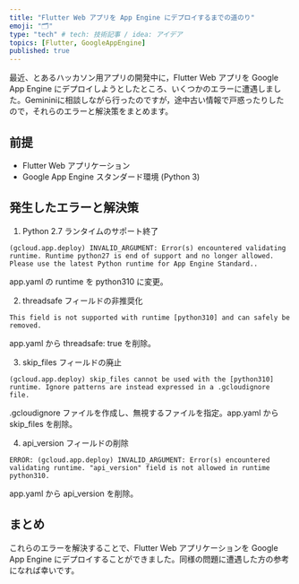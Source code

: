 ```yaml
---
title: "Flutter Web アプリを App Engine にデプロイするまでの道のり"
emoji: "🗂"
type: "tech" # tech: 技術記事 / idea: アイデア
topics: [Flutter, GoogleAppEngine]
published: true
---
```


最近、とあるハッカソン用アプリの開発中に，Flutter Web アプリを Google App Engine にデプロイしようとしたところ、いくつかのエラーに遭遇しました。Gemininiに相談しながら行ったのですが，途中古い情報で戸惑ったりしたので，それらのエラーと解決策をまとめます。

## 前提
- Flutter Web アプリケーション
- Google App Engine スタンダード環境 (Python 3)


## 発生したエラーと解決策
1. Python 2.7 ランタイムのサポート終了

```
(gcloud.app.deploy) INVALID_ARGUMENT: Error(s) encountered validating runtime. Runtime python27 is end of support and no longer allowed. Please use the latest Python runtime for App Engine Standard..
```
app.yaml の runtime を python310 に変更。

2. threadsafe フィールドの非推奨化

```
This field is not supported with runtime [python310] and can safely be removed.
```

app.yaml から threadsafe: true を削除。

3. skip_files フィールドの廃止

```
(gcloud.app.deploy) skip_files cannot be used with the [python310] runtime. Ignore patterns are instead expressed in a .gcloudignore file.
```

.gcloudignore ファイルを作成し、無視するファイルを指定。app.yaml から skip_files を削除。

4. api_version フィールドの削除

```
ERROR: (gcloud.app.deploy) INVALID_ARGUMENT: Error(s) encountered validating runtime. "api_version" field is not allowed in runtime python310.
```

app.yaml から api_version を削除。

## まとめ
これらのエラーを解決することで、Flutter Web アプリケーションを Google App Engine にデプロイすることができました。同様の問題に遭遇した方の参考になれば幸いです。